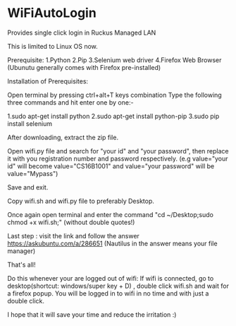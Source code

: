 # WiFiAutoLogin
Provides single click login in Ruckus Managed LAN 

This is limited to Linux OS now.

Prerequisite:
1.Python
2.Pip
3.Selenium web driver
4.Firefox Web Browser (Ubunutu generally comes with Firefox pre-installed)

Installation of Prerequisites:

Open terminal by pressing ctrl+alt+T keys combination
Type the following three commands and hit enter one by one:-

1.sudo apt-get install python
2.sudo apt-get install python-pip
3.sudo pip install selenium

After downloading, extract the zip file.

Open wifi.py file and search for "your id" and "your password", then replace it with you registration number and password respectively. (e.g value="your id" will become value="CS16B1001" and value="your password" will be value="Mypass")

Save and exit.

Copy wifi.sh and wifi.py file to preferably Desktop.

Once again open terminal and enter the command "cd ~/Desktop;sudo chmod +x wifi.sh;"    (without double quotes!)

Last step :
visit the link and follow the answer https://askubuntu.com/a/286651   (Nautilus in the answer means your file manager)

That's all!

Do this whenever your are logged out of wifi:
  If wifi is connected, go to desktop(shortcut: windows/super key + D) , double click wifi.sh and wait for a firefox popup.
  You will be logged in to wifi in no time and with just a double click.


I hope that it will save your time and reduce the irritation :)

